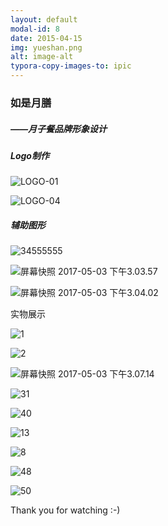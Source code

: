 ```yaml
---
layout: default
modal-id: 8
date: 2015-04-15
img: yueshan.png
alt: image-alt
typora-copy-images-to: ipic
---
```


### 如是月膳



##### ——月子餐品牌形象设计



##### Logo制作



![LOGO-01](http://ww4.sinaimg.cn/large/006tNbRwgy1ff7zijwpyhj30jq0oxgn8.jpg)



![LOGO-04](http://ww3.sinaimg.cn/large/006tNbRwgy1ff7zio16ovj30jq0iagmd.jpg)

##### 辅助图形



![34555555](http://ww3.sinaimg.cn/large/006tNbRwgy1ff7zqzovqoj30jq0jq4cq.jpg)



![屏幕快照 2017-05-03 下午3.03.57](http://ww1.sinaimg.cn/large/006tNbRwgy1ff86t7tohfj30jq0dgq5z.jpg)



![屏幕快照 2017-05-03 下午3.04.02](http://ww4.sinaimg.cn/large/006tNbRwgy1ff86tdoy6qj30jq0dmq5r.jpg)



实物展示



![1](http://ww3.sinaimg.cn/large/006tNbRwgy1ff7zucw6ooj30jq0jlwk5.jpg)



![2](http://ww1.sinaimg.cn/large/006tNbRwgy1ff7zuj4thjj30jq0jlwn1.jpg)



![屏幕快照 2017-05-03 下午3.07.14](http://ww4.sinaimg.cn/large/006tNbRwgy1ff86w7vbmaj30jq08jgta.jpg)





![31](http://ww3.sinaimg.cn/large/006tNbRwgy1ff7zxu7rqpj30jq0d5wlg.jpg)



![40](http://ww4.sinaimg.cn/large/006tNbRwgy1ff7zyovzh8j30jq0d545o.jpg)



![13](http://ww1.sinaimg.cn/large/006tNbRwgy1ff7zytv84tj30jq0d5aiu.jpg)



![8](http://ww3.sinaimg.cn/large/006tNbRwgy1ff7zz5kt1wj30jq0d5462.jpg)



![48](http://ww4.sinaimg.cn/large/006tNbRwgy1ff7zzhly6dj30jq0d5gxc.jpg)



![50](http://ww2.sinaimg.cn/large/006tNbRwgy1ff7zznqil5j30jq0d549k.jpg)





Thank you for watching  :-)

